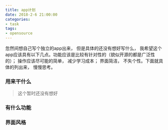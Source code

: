 ```yaml
---
title: app计划
date: 2018-2-6 21:00:00
categories:
- task
tags:
- opensource
---
```


忽然间想自己写个独立的app出来， 但是具体的还没有想好写什么， 我希望这个app应该具有以下几点。功能应该是比较有针对性的（貌似开源的都是广泛性的）； 操作应该尽可能的简单， 减少学习成本； 界面简洁， 不失个性。下面就具体的列出来， 慢慢思考。

### 用来干什么

> 这个暂时还没有想好

### 有什么功能



### 界面风格



